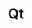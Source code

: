 ---
title: Qt
slug: qtproject
summary: 一整套跨平台 GUI 开发库
help_available: false
categories:
- language
---